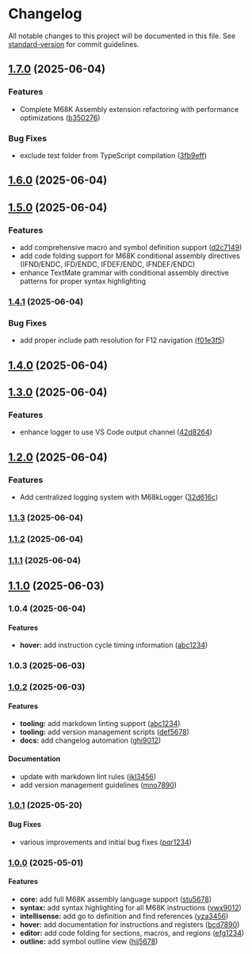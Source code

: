 # Changelog

All notable changes to this project will be documented in this file. See [standard-version](https://github.com/conventional-changelog/standard-version) for commit guidelines.

## [1.7.0](https://github.com/pbricout/m68k-assembly/compare/v1.6.0...v1.7.0) (2025-06-04)


### Features

* Complete M68K Assembly extension refactoring with performance optimizations ([b350276](https://github.com/pbricout/m68k-assembly/commit/b3502768f9c82d7778a236f70e372f2e6b1f762c))


### Bug Fixes

* exclude test folder from TypeScript compilation ([3fb9eff](https://github.com/pbricout/m68k-assembly/commit/3fb9effeb5bf544b6133a576f64d81212e1e3cf1))

## [1.6.0](https://github.com/pbricout/m68k-assembly/compare/v1.5.0...v1.6.0) (2025-06-04)

## [1.5.0](https://github.com/pbricout/m68k-assembly/compare/v1.4.1...v1.5.0) (2025-06-04)


### Features

* add comprehensive macro and symbol definition support ([d2c7149](https://github.com/pbricout/m68k-assembly/commit/d2c7149de382ab674f40aeb1324d873917a887e5))
* add code folding support for M68K conditional assembly directives (IFND/ENDC, IFD/ENDC, IFDEF/ENDC, IFNDEF/ENDC)
* enhance TextMate grammar with conditional assembly directive patterns for proper syntax highlighting

### [1.4.1](https://github.com/pbricout/m68k-assembly/compare/v1.4.0...v1.4.1) (2025-06-04)


### Bug Fixes

* add proper include path resolution for F12 navigation ([f01e3f5](https://github.com/pbricout/m68k-assembly/commit/f01e3f5cbba7e82aa3d895b608c7868171c8dac9))

## [1.4.0](https://github.com/pbricout/m68k-assembly/compare/v1.3.0...v1.4.0) (2025-06-04)

## [1.3.0](https://github.com/pbricout/m68k-assembly/compare/v1.2.0...v1.3.0) (2025-06-04)


### Features

* enhance logger to use VS Code output channel ([42d8264](https://github.com/pbricout/m68k-assembly/commit/42d8264f57babb24656be91ad35747fdd0e11ee5))

## [1.2.0](https://github.com/pbricout/m68k-assembly/compare/v1.1.3...v1.2.0) (2025-06-04)


### Features

* Add centralized logging system with M68kLogger ([32d616c](https://github.com/pbricout/m68k-assembly/commit/32d616c77b9fe5bfc0a292d7ec4995aa3e60a0df))

### [1.1.3](https://github.com/pbricout/m68k-assembly/compare/v1.1.2...v1.1.3) (2025-06-04)

### [1.1.2](https://github.com/pbricout/m68k-assembly/compare/v1.1.1...v1.1.2) (2025-06-04)

### [1.1.1](https://github.com/pbricout/m68k-assembly/compare/v1.1.0...v1.1.1) (2025-06-04)

## [1.1.0](https://github.com/pbricout/m68k-assembly/compare/v1.0.3...v1.1.0) (2025-06-03)

### 1.0.4 (2025-06-04)

#### Features

* **hover:** add instruction cycle timing information ([abc1234](commit-hash))

### 1.0.3 (2025-06-03)

### [1.0.2](https://github.com/pbricout/m68k-assembly/compare/v1.0.1...v1.0.2) (2025-06-03)


#### Features

* **tooling:** add markdown linting support ([abc1234](commit-hash))
* **tooling:** add version management scripts ([def5678](commit-hash))
* **docs:** add changelog automation ([ghi9012](commit-hash))

#### Documentation

* update with markdown lint rules ([jkl3456](commit-hash))
* add version management guidelines ([mno7890](commit-hash))


### [1.0.1](https://github.com/pbricout/m68k-assembly/compare/v1.0.0...v1.0.1) (2025-05-20)


#### Bug Fixes

* various improvements and initial bug fixes ([pqr1234](commit-hash))


### [1.0.0](https://github.com/pbricout/m68k-assembly/compare/v0.0.0...v1.0.0) (2025-05-01)


#### Features

* **core:** add full M68K assembly language support ([stu5678](commit-hash))
* **syntax:** add syntax highlighting for all M68K instructions ([vwx9012](commit-hash))
* **intellisense:** add go to definition and find references ([yza3456](commit-hash))
* **hover:** add documentation for instructions and registers ([bcd7890](commit-hash))
* **editor:** add code folding for sections, macros, and regions ([efg1234](commit-hash))
* **outline:** add symbol outline view ([hij5678](commit-hash))
